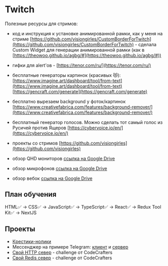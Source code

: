 # Twitch
Полезные ресурсы для стримов:
- код и инструкция к установке анимированной рамки, как у меня на стриме [https://github.com/visiongirles/CustomBorderForTwitch](https://github.com/visiongirles/CustomBorderForTwitch) - 
сделала Custom Widget для генерации анимированной рамки (как в [https://theowoo.github.io/agbg/#](https://theowoo.github.io/agbg/#)) 

- гифки для alert'ов - [https://tenor.com/ru/](https://tenor.com/ru/)

- бесплатные генераторы картинок (красивых 😻): <br/>
[https://www.imagine.art/dashboard/tool/from-text](https://www.imagine.art/dashboard/tool/from-text)<br/>
[https://gencraft.com/generate](https://gencraft.com/generate) 

- бесплатно вырезаем background у фоток/картинок [https://www.creativefabrica.com/features/background-remover/](https://www.creativefabrica.com/features/background-remover/)
 
- бесплатный генератор голосов. Можно сделать тот самый голос из Русичей против Ящеров [https://cybervoice.io/en/](https://cybervoice.io/en/) 

- проекты со стримов [https://github.com/visiongirles](https://github.com/visiongirles)

- обзор QHD мониторов [ссылка на Google Drive](https://docs.google.com/spreadsheets/d/11BmOUdyBkQDOF7BUleHxYW9Z-Q-9vD9tG_6F0DRrHDM/edit?usp=sharing)
- обзор микрофонов [ссылка на Google Drive](https://docs.google.com/spreadsheets/d/14So8IZaQGBuA-80F5xij9BWfN1EaWzHagxF9uszBXWA/edit?usp=sharing)
- обзор вебок [ссылка на Google Drive](https://docs.google.com/spreadsheets/d/1UbjmeekGGfZ5oBhYYFio-XY5zzmL9swnNicDJEcprfM/edit?usp=sharing)
 
## План обучения
HTML✅ -> CSS✅ -> JavaScript✅ -> TypeScript✅ -> React✅ -> Redux Tool Kit✅ -> NextJS

## Проекты
- [Крестики-нолики](https://github.com/visiongirles/TicTacToe)
- Мессенджер на примере Telegram: [клиент](https://github.com/visiongirles/Telegram) и [сервер](https://github.com/visiongirles/TelegramServer)
- [Свой HTTP север](https://github.com/visiongirles/HTTP-Server) - challenge от CodeCrafters
- [Свой Redis север](https://github.com/visiongirles/Redis-server) - challenge от CodeCrafters
